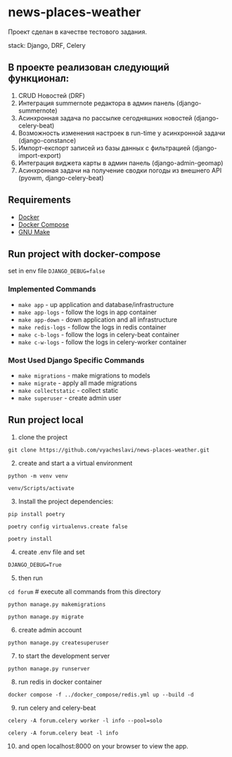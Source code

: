 # news-places-weather

Проект сделан в качестве тестового задания.

stack:
Django, DRF, Celery

## В проекте реализован следующий функционал:

1. CRUD Новостей (DRF)
2. Интеграция summernote редактора в админ панель (django-summernote)
3. Асинхронная задача по рассылке сегодняшних новостей (django-celery-beat)
4. Возможность изменения настроек в run-time у асинхронной задачи (django-constance)
5. Импорт-експорт записей из базы данных с фильтрацией (django-import-export)
6. Интеграция виджета карты в админ панель (django-admin-geomap)
7. Асинхронная задачи на получение сводки погоды из внешнего API (pyowm, django-celery-beat)

## Requirements

- [Docker](https://www.docker.com/get-started)
- [Docker Compose](https://docs.docker.com/compose/install/)
- [GNU Make](https://www.gnu.org/software/make/)

## Run project with docker-compose

set in env file `DJANGO_DEBUG=false`

### Implemented Commands

 * `make app` - up application and database/infrastructure
 * `make app-logs` - follow the logs in app container
 * `make app-down` - down application and all infrastructure
 * `make redis-logs` - follow the logs in redis container
 * `make c-b-logs` - follow the logs in celery-beat container
 * `make c-w-logs` - follow the logs in celery-worker container

### Most Used Django Specific Commands

 * `make migrations` - make migrations to models
 * `make migrate` - apply all made migrations
 * `make collectstatic` - collect static
 * `make superuser` - create admin user

## Run project local

1. clone the project

`git clone https://github.com/vyacheslavi/news-places-weather.git`

2. create and start a a virtual environment

`python -m venv venv`

`venv/Scripts/activate`

3. Install the project dependencies:

`pip install poetry`

`poetry config virtualenvs.create false`

`poetry install`

4. create .env file and set

`DJANGO_DEBUG=True`

5. then run

`cd forum` # execute all commands from this directory

`python manage.py makemigrations`

`python manage.py migrate`

6. create admin account

`python manage.py createsuperuser`

7. to start the development server

`python manage.py runserver`

8. run redis in docker container

`docker compose -f ../docker_compose/redis.yml up --build -d`

9. run celery and celery-beat

`celery -A forum.celery worker -l info --pool=solo`

`celery -A forum.celery beat -l info`

10. and open localhost:8000 on your browser to view the app.
